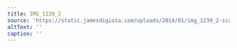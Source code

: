 ```yaml
---
title: IMG_1239_2
source: 'https://static.jamesdigioia.com/uploads/2014/01/img_1239_2-scaled.jpg'
altText: ''
caption: ''
---
```


